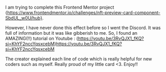 I am trying to complete this Frontend Mentor project {https://www.frontendmentor.io/challenges/nft-preview-card-component-SbdUL_w0U/hub}.

However, I have never done this effect before so I went the Discord. It was full of information but it was like gibberish to me. So, I 
found an AMAZING(!!) tutorial on Youtube : (https://youtu.be/3RvQJX1_fKQ?si=KhYF2nccYqsxcebM)https://youtu.be/3RvQJX1_fKQ?si=KhYF2nccYqsxcebM 

The creator explained each line of code which is really helpful for new coders such as myself. Really proud of my little card <3. Enjoy!!

